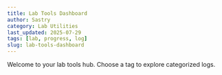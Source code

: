 ```yaml
---
title: Lab Tools Dashboard
author: Sastry
category: Lab Utilities
last_updated: 2025-07-29
tags: [lab, progress, log]
slug: lab-tools-dashboard
---
```


<p>Welcome to your lab tools hub. Choose a tag to explore categorized logs.</p>